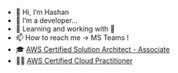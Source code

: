- 👋 Hi, I’m Hashan
- 👀 I’m a developer...
- 🌱 Learning and working with 🐍
- 📫 How to reach me -> MS Teams !
- 🎓 [AWS Certified Solution Architect - Associate](https://www.credly.com/badges/14c38c68-d71d-48ad-81dd-36709ca6cee7/linked_in_profile)
- 🧑‍💻 [AWS Certified Cloud Practitioner](https://www.credly.com/badges/66a32c4c-7476-414b-af09-4fc6efaa2558/linked_in_profile)

<!---
hashan-altus/hashan-altus is a ✨ special ✨ repository because its `README.md` (this file) appears on your GitHub profile.
You can click the Preview link to take a look at your changes.
--->
